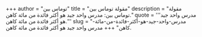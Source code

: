 +++
author = "توماس بين"
title = "مقولة توماس بين"
description = "مقولة توماس بين: مدرس واحد جيد هو أكثر فائدة من مائة كاهن."
quote = '''مدرس واحد جيد هو أكثر فائدة من مائة كاهن.'''
slug = "مدرس-واحد-جيد-هو-أكثر-فائدة-من-مائة-كاهن"
+++
مدرس واحد جيد هو أكثر فائدة من مائة كاهن.
